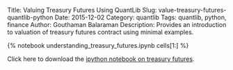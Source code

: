 Title: Valuing Treasury Futures Using QuantLib
Slug: value-treasury-futures-quantlib-python
Date: 2015-12-02
Category: quantlib
Tags: quantlib, python, finance
Author: Gouthaman Balaraman
Description: Provides an introduction to valuation of treasury futures contract using minimal examples.

{% notebook  understanding_treasury_futures.ipynb cells[1:]  %}

Click here to download the [ipython notebook on treasury futures](/extra/notebooks/understanding_treasury_futures.ipynb).
